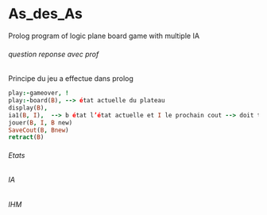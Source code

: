 # As_des_As
Prolog program of logic plane board game with multiple IA


###### question reponse avec prof
Principe du jeu a effectue dans prolog
```prolog
play:-gameover, ! 
play:-board(B), --> état actuelle du plateau
display(B), 
ia1(B, I),  --> b état l’état actuelle et I le prochain cout --> doit trouver un cout possible, puis le meilleurs
jouer(B, I, B new)
SaveCout(B, Bnew)
retract(B)
```

###### Etats

###### IA

###### IHM

